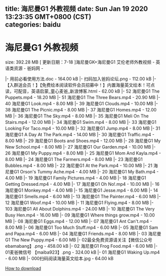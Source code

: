 
title: 海尼曼G1 外教视频
date: Sun Jan 19 2020 13:23:35 GMT+0800 (CST)    
categories: baidu
---

# 海尼曼G1 外教视频
size: 392.28 MB
 [ 更新日期：7-18 ]海尼曼GK+海尼曼G1 艾伦老师外教视频 - 英语类资源 - 爸妈网 -
 
|- 用前必看使用方法.doc - 164.00 kB
|- 扫码加入爸妈论坛.png - 112.00 kB
|- 【入群送会员！】【免费绘本阅读软件会员招募中！】内置海量英文绘本！可点读，可配音，英语启蒙_童心麦爸_新浪博客.html - 62.00 kB
|- 52 海尼曼G1 The Puppets.mp4 - 18.20 MB
|- 51 海尼曼G1 The Three Bears.mp4 - 20.90 MB
|- 40 海尼曼G1 Look.mp4 - 8.00 MB
|- 39 海尼曼G1 Clouds.mp4 - 10.00 MB
|- 38 海尼曼G1 The Picnic.mp4 - 8.00 MB
|- 37 海尼曼G1 Homes.mp4 - 12.00 MB
|- 36 海尼曼G1 The Sky.mp4 - 8.00 MB
|- 35 海尼曼G1 Meli On The Stairs.mp4 - 12.00 MB
|- 34 海尼曼G1 Swim.mp4 - 8.00 MB
|- 33 海尼曼G1 Looking For Taco.mp4 - 10.00 MB
|- 32 海尼曼G1 Jump.mp4 - 8.00 MB
|- 31 海尼曼G1 A Day At The Park.mp4 - 14.00 MB
|- 30 海尼曼G1 Traffic.mp4 - 8.00 MB
|- 29 海尼曼G1 Boots and Shoes.mp4 - 12.00 MB
|- 28 海尼曼G1 My New School.mp4 - 8.00 MB
|- 27 海尼曼G1 Our Garden.mp4 - 10.00 MB
|- 26 海尼曼G1 My Puppy.mp4 - 8.00 MB
|- 25 海尼曼G1 Mom And Kayla.mp4 - 8.00 MB
|- 24 海尼曼G1 The Farmers.mp4 - 8.00 MB
|- 23 海尼曼G1 Bubbles.mp4 - 8.00 MB
|- 22 海尼曼G1 At the Park.mp4 - 10.00 MB
|- 21 海尼曼G1 Orson's Tummy Ache.mp4 - 4.00 MB
|- 20 海尼曼G1 My Bath.mp4 - 4.00 MB
|- 19 海尼曼G1 Family Pictures.mp4 - 4.00 MB
|- 18 海尼曼G1 Getting Dressed.mp4 - 4.00 MB
|- 17 海尼曼G1 Oh No!.mp4 - 10.00 MB
|- 16 海尼曼G1 Monkey.mp4 - 4.00 MB
|- 15 海尼曼G1 Jesse.mp4 - 6.00 MB
|- 14 海尼曼G1 Smells.mp4 - 6.00 MB
|- 13 海尼曼G1 The Painter.mp4 - 6.00 MB
|- 12 海尼曼G1 Woof.mp4 - 10.00 MB
|- 11 海尼曼G1 Flying.mp4 - 8.00 MB
|- 103 海尼曼G1 All About Dolphins.mp4 - 24.00 MB
|- 10 海尼曼G1 The Very Busy Hen.mp4 - 16.00 MB
|- 09 海尼曼G1 Where things grow.mp4 - 10.00 MB
|- 08 海尼曼G1 Eggs.mp4 - 12.00 MB
|- 07 海尼曼G1 Ant Can't.mp4 - 8.00 MB
|- 06 海尼曼G1 Too Much Stuff.mp4 - 6.00 MB
|- 05 海尼曼G1 Sam and Papa.mp4 - 6.00 MB
|- 04 海尼曼G1 Friends.mp4 - 8.00 MB
|- 03 海尼曼G1 The New Puppy.mp4 - 6.00 MB
|- 02最全免费资源请关注【微信公众号ebamabang】.png - 458.00 kB
|- 02 海尼曼G1 Frog Food.mp4 - 6.00 MB
|- 01麦爸微信号 【maiba923】.png - 324.00 kB
|- 01 海尼曼G1 Waking Up.mp4 - 6.00 MB
|- 000扫码阅读海量英文绘本.jpg - 64.00 kB

[How to download](https://bpcam.bemobtrk.com/go/2ceec3aa-1ca2-46d6-b9ff-aaa5c184517c?jno=933)